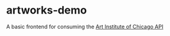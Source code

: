 # artworks-demo

A basic frontend for consuming the [Art Institute of Chicago API](https://api.artic.edu/docs/)
